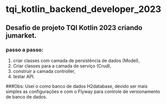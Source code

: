 # tqi_kotlin_backend_developer_2023
## Desafio de projeto TQI Kotlin 2023 criando jumarket.

### passo a passo:
1. criar classes com camada de persistência de dados (Model),
2. Criar classes para a camada de serviço (Crud),
3. construir a camada controller,
4. testar API.

###Obs:
   Usei o como banco de dados H2database, devido ser mais simples as configurações e com o Flyway para controle de versionamento de banco de dados.

